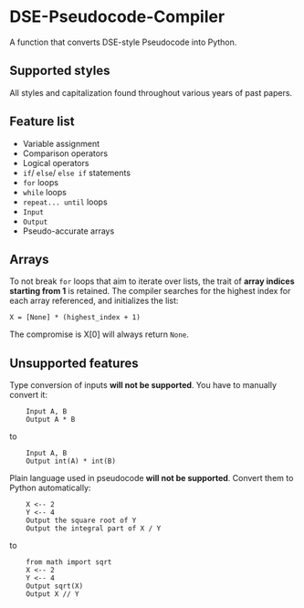 # DSE-Pseudocode-Compiler
A function that converts DSE-style Pseudocode into Python.

## Supported styles
All styles and capitalization found throughout various years of past papers.

## Feature list
- Variable assignment
- Comparison operators
- Logical operators
- `if`/ `else`/ `else if` statements
- `for` loops
- `while` loops
- `repeat... until` loops
- `Input`
- `Output`
- Pseudo-accurate arrays

## Arrays
To not break `for` loops that aim to iterate over lists, the trait of **array indices starting from 1** is retained.
The compiler searches for the highest index for each array referenced, and initializes the list:
```
X = [None] * (highest_index + 1)
```
The compromise is X[0] will always return `None`.

## Unsupported features
Type conversion of inputs **will not be supported**. You have to manually convert it:
```
    Input A, B
    Output A * B
```
to
```
    Input A, B
    Output int(A) * int(B)
```

Plain language used in pseudocode **will not be supported**. Convert them to Python automatically:
```
    X <-- 2
    Y <-- 4
    Output the square root of Y
    Output the integral part of X / Y
```
to
```
    from math import sqrt
    X <-- 2
    Y <-- 4
    Output sqrt(X)
    Output X // Y
```
